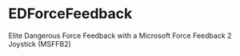 # EDForceFeedback
Elite Dangerous Force Feedback with a Microsoft Force Feedback 2 Joystick (MSFFB2)